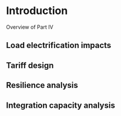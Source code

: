 # Introduction

Overview of Part IV

## Load electrification impacts

## Tariff design

## Resilience analysis

## Integration capacity analysis